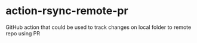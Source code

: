 # action-rsync-remote-pr
GitHub action that could be used to track changes on local folder to remote repo using PR
